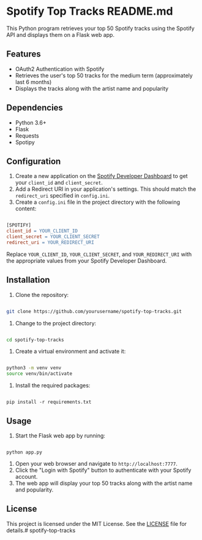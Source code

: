 # Spotify Top Tracks README.md

This Python program retrieves your top 50 Spotify tracks using the Spotify API and displays them on a Flask web app.
## Features
- OAuth2 Authentication with Spotify
- Retrieves the user's top 50 tracks for the medium term (approximately last 6 months)
- Displays the tracks along with the artist name and popularity
## Dependencies
- Python 3.6+
- Flask
- Requests
- Spotipy
## Configuration 
1. Create a new application on the [Spotify Developer Dashboard](https://developer.spotify.com/dashboard/applications)  to get your `client_id` and `client_secret`. 
2. Add a Redirect URI in your application's settings. This should match the `redirect_uri` specified in `config.ini`. 
3. Create a `config.ini` file in the project directory with the following content:

```makefile

[SPOTIFY]
client_id = YOUR_CLIENT_ID
client_secret = YOUR_CLIENT_SECRET
redirect_uri = YOUR_REDIRECT_URI
```



Replace `YOUR_CLIENT_ID`, `YOUR_CLIENT_SECRET`, and `YOUR_REDIRECT_URI` with the appropriate values from your Spotify Developer Dashboard.
## Installation
1. Clone the repository:

```bash

git clone https://github.com/yourusername/spotify-top-tracks.git
```


1. Change to the project directory:

```bash

cd spotify-top-tracks
```


1. Create a virtual environment and activate it:

```bash

python3 -m venv venv
source venv/bin/activate
```


1. Install the required packages:

```

pip install -r requirements.txt
```


## Usage
1. Start the Flask web app by running:

```

python app.py
```

 
1. Open your web browser and navigate to `http://localhost:7777`.
2. Click the "Login with Spotify" button to authenticate with your Spotify account.
3. The web app will display your top 50 tracks along with the artist name and popularity.
## License

This project is licensed under the MIT License. See the [LICENSE](https://chat.openai.com/LICENSE)  file for details.# spotify-top-tracks
